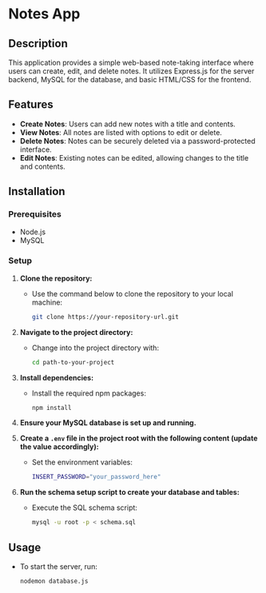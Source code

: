 # Notes App

## Description
This application provides a simple web-based note-taking interface where users can create, edit, and delete notes. It utilizes Express.js for the server backend, MySQL for the database, and basic HTML/CSS for the frontend.

## Features
- **Create Notes**: Users can add new notes with a title and contents.
- **View Notes**: All notes are listed with options to edit or delete.
- **Delete Notes**: Notes can be securely deleted via a password-protected interface.
- **Edit Notes**: Existing notes can be edited, allowing changes to the title and contents.

## Installation

### Prerequisites
- Node.js
- MySQL

### Setup
1. **Clone the repository:**
   - Use the command below to clone the repository to your local machine:
     ```bash
     git clone https://your-repository-url.git
     ```
2. **Navigate to the project directory:**
   - Change into the project directory with:
     ```bash
     cd path-to-your-project
     ```
3. **Install dependencies:**
   - Install the required npm packages:
     ```bash
     npm install
     ```
4. **Ensure your MySQL database is set up and running.**

5. **Create a `.env` file in the project root with the following content (update the value accordingly):**
   - Set the environment variables:
     ```bash
     INSERT_PASSWORD="your_password_here"
     ```
6. **Run the schema setup script to create your database and tables:**
   - Execute the SQL schema script:
     ```bash
     mysql -u root -p < schema.sql
     ```

## Usage
- To start the server, run:
  ```bash
  nodemon database.js
